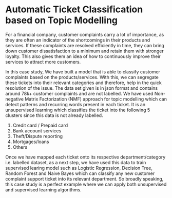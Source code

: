 # Automatic Ticket Classification based on Topic Modelling


For a financial company, customer complaints carry a lot of importance, as they are often an indicator of the shortcomings in their products and services. If these complaints are resolved efficiently in time, they can bring down customer dissatisfaction to a minimum and retain them with stronger loyalty. This also gives them an idea of how to continuously improve their services to attract more customers. 


In this case study, We have built a model that is able to classify customer complaints based on the products/services. With this, we can segregate these tickets into their relevant categories and therefore, help in the quick resolution of the issue. The data set given is in json format and contains around 78k+ customer complaints and are not labelled. We have used Non-negative Matrix Factorization (NMF) approach for topic modelling which can detect patterns and recurring words present in each ticket. It is an unsupervised learning which classifies the ticket into the following 5 clusters since this data is not already labelled.
1. Credit card / Prepaid card
2. Bank account services
3. Theft/Dispute reporting
4. Mortgages/loans
5. Others 

Once we have mapped each ticket onto its respective department/category i.e. labelled dataset, as a next step, we have used this data to train supervised learing model such as Logistic Regression, Decision Tree, Random Forest and Naive Bayes which can classify any new customer complaint support ticket into its relevant department. So broadly speaking, this case study is a perfect example where we can apply both unsupervised and supervised learning algorithms. 

